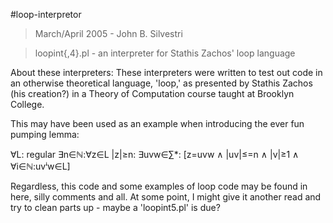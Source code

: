 #loop-interpretor

>March/April 2005 - John B. Silvestri

>loopint{,4}.pl - an interpreter for Stathis Zachos' loop language

About these interpreters:
These interpreters were written to test out code in an otherwise theoretical
language, 'loop,' as presented by Stathis Zachos (his creation?) in a Theory
of Computation course taught at Brooklyn College.

This may have been used as an example when introducing the ever fun
pumping lemma:

∀L: regular ∃n∈ℕ:∀z∈L |z|≥n: ∃uvw∈∑*: [z=uvw ∧ |uv|≤=n ∧ |v|≥1 ∧ ∀i∈ℕ:uvⁱw∈L]

Regardless, this code and some examples of loop code may be found in here,
silly comments and all.  At some point, I might give it another read and try
to clean parts up - maybe a 'loopint5.pl' is due?
